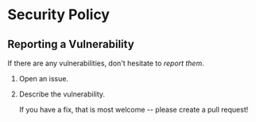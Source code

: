 # Security Policy

## Reporting a Vulnerability

If there are any vulnerabilities, don't hesitate to _report them_.

1. Open an issue.
2. Describe the vulnerability.

   If you have a fix, that is most welcome -- please create a pull request!
